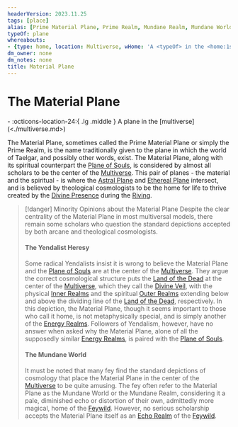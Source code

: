 ```yaml
---
headerVersion: 2023.11.25
tags: [place]
alias: [Prime Material Plane, Prime Realm, Mundane Realm, Mundane World]
typeOf: plane
whereabouts:
- {type: home, location: Multiverse, wHome: 'A <typeOf> in the <home:1s>'}
dm_owner: none
dm_notes: none
title: Material Plane
---
```

# The Material Plane
<div class="grid cards ext-narrow-margin ext-one-column" markdown>
-    :octicons-location-24:{ .lg .middle } A plane in the [multiverse](<./multiverse.md>)  
</div>


The Material Plane, sometimes called the Prime Material Plane or simply the Prime Realm, is the name traditionally given to the plane in which the world of Taelgar, and possibly other words, exist. The Material Plane, along with its spiritual counterpart the [Plane of Souls](<./plane-of-souls.md>), is considered by almost all scholars to be the center of the [Multiverse](<./multiverse.md>). This pair of planes - the material and the spiritual - is where the [Astral Plane](<./astral-plane.md>) and [Ethereal Plane](<./ethereal-plane.md>) intersect, and is believed by theological cosmologists to be the home for life to thrive created by the [Divine Presence](<../gods-and-religions/gods/high-gods/divine-presence.md>) during the [Riving](<../events/ancient/riving.md>). 

>[!danger] Minority Opinions about the Material Plane
>Despite the clear centrality of the Material Plane in most multiversal models, there remain some scholars who question the standard depictions accepted by both arcane and theological cosmologists.
> #### The Yendalist Heresy
>Some radical Yendalists insist it is wrong to believe the Material Plane and the [Plane of Souls](<./plane-of-souls.md>) are at the center of the [Multiverse](<./multiverse.md>). They argue the correct cosmological structure puts the [Land of the Dead](<./land-of-the-dead.md>) at the center of the [Multiverse](<./multiverse.md>), which they call the [Divine Veil](<./land-of-the-dead.md>), with the physical [Inner Realms](<planar-concepts/inner-realms.md>)  and the spiritual [Outer Realms](<planar-concepts/outer-realms.md>) extending below and above the dividing line of the [Land of the Dead](<./land-of-the-dead.md>), respectively. In this depiction, the Material Plane, though it seems important to those who call it home, is not metaphysically special, and is simply another of the [Energy Realms](<energy-realms/energy-realms.md>). Followers of Yendalism, however, have no answer when asked why the Material Plane, alone of all the supposedly similar [Energy Realms](<energy-realms/energy-realms.md>), is paired with the [Plane of Souls](<./plane-of-souls.md>).
>#### The Mundane World
>It must be noted that many fey find the standard depictions of cosmology that place the Material Plane in the center of the [Multiverse](<./multiverse.md>) to be quite amusing. The fey often refer to the Material Plane as the Mundane World or the Mundane Realm, considering it a pale, diminished echo or distortion of their own, admittedly more magical, home of the [Feywild](<./feywild.md>).  However, no serious scholarship accepts the Material Plane itself as an [Echo Realm](<demiplanes-and-echo-realms/echo-realms.md>) of the [Feywild](<./feywild.md>).
>


